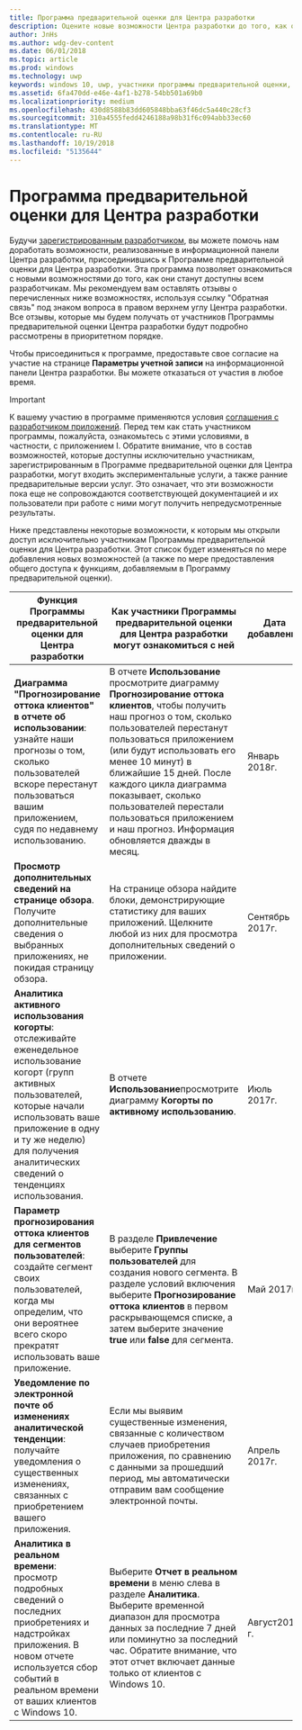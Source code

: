 ```yaml
---
title: Программа предварительной оценки для Центра разработки
description: Оцените новые возможности Центра разработки до того, как они станут доступны всем разработчикам, и сообщите нам свое мнение.
author: JnHs
ms.author: wdg-dev-content
ms.date: 06/01/2018
ms.topic: article
ms.prod: windows
ms.technology: uwp
keywords: windows 10, uwp, участники программы предварительной оценки, участники программы предварительной оценки для центра разработки, функции предварительной версии
ms.assetid: 6fa470dd-e46e-4af1-b278-54bb501a69b0
ms.localizationpriority: medium
ms.openlocfilehash: 430d8588b83dd605848bba63f46dc5a440c28cf3
ms.sourcegitcommit: 310a4555fedd4246188a98b31f6c094abb33ec60
ms.translationtype: MT
ms.contentlocale: ru-RU
ms.lasthandoff: 10/19/2018
ms.locfileid: "5135644"
---
```

# <a name="dev-center-insider-program"></a>Программа предварительной оценки для Центра разработки

Будучи [зарегистрированным разработчиком](http://go.microsoft.com/fwlink/?LinkID=615100), вы можете помочь нам доработать возможности, реализованные в информационной панели Центра разработки, присоединившись к Программе предварительной оценки для Центра разработки. Эта программа позволяет ознакомиться с новыми возможностями до того, как они станут доступны всем разработчикам. Мы рекомендуем вам оставлять отзывы о перечисленных ниже возможностях, используя ссылку "Обратная связь" под знаком вопроса в правом верхнем углу Центра разработки. Все отзывы, которые мы будем получать от участников Программы предварительной оценки Центра разработки будут подробно рассмотрены в приоритетном порядке.

Чтобы присоединиться к программе, предоставьте свое согласие на участие на странице **Параметры учетной записи** на информационной панели Центра разработки. Вы можете отказаться от участия в любое время.

> [!IMPORTANT]
> К вашему участию в программе применяются условия [соглашения с разработчиком приложений](https://docs.microsoft.com/legal/windows/agreements/app-developer-agreement). Перед тем как стать участником программы, пожалуйста, ознакомьтесь с этими условиями, в частности, с приложением I. Обратите внимание, что в состав возможностей, которые доступны исключительно участникам, зарегистрированным в Программе предварительной оценки для Центра разработки, могут входить экспериментальные услуги, а также ранние предварительные версии услуг. Это означает, что эти возможности пока еще не сопровождаются соответствующей документацией и их пользователи при работе с ними могут получить непредусмотренные результаты.

Ниже представлены некоторые возможности, к которым мы открыли доступ исключительно участникам Программы предварительной оценки для Центра разработки. Этот список будет изменяться по мере добавления новых возможностей (а также по мере предоставления общего доступа к функциям, добавляемым в Программу предварительной оценки).

| Функция Программы предварительной оценки для Центра разработки   | Как участники Программы предварительной оценки для Центра разработки могут ознакомиться с ней | Дата добавления |
|--------------------------------------|------------------------------------|------------|
|**Диаграмма "Прогнозирование оттока клиентов" в отчете об использовании**: узнайте наши прогнозы о том, сколько пользователей вскоре перестанут пользоваться вашим приложением, судя по недавнему использованию. | В отчете **Использование** просмотрите диаграмму **Прогнозирование оттока клиентов**, чтобы получить наш прогноз о том, сколько пользователей перестанут пользоваться приложением (или будут использовать его менее 10 минут) в ближайшие 15 дней. После каждого цикла диаграмма показывает, сколько пользователей перестали пользоваться приложением и наш прогноз. Информация обновляется дважды в месяц.  | Январь 2018г. |
|**Просмотр дополнительных сведений на странице обзора**. Получите дополнительные сведения о выбранных приложениях, не покидая страницу обзора. | На странице обзора найдите блоки, демонстрирующие статистику для ваших приложений. Щелкните любой из них для просмотра дополнительных сведений о приложении. | Сентябрь 2017г. |
|**Аналитика активного использования когорты**: отслеживайте еженедельное использование когорт (групп активных пользователей, которые начали использовать ваше приложение в одну и ту же неделю) для получения аналитических сведений о тенденциях использования.  | В отчете **Использование**просмотрите диаграмму **Когорты по активному использованию**.  |Июль 2017г.|
|**Параметр прогнозирования оттока клиентов для сегментов пользователей**: создайте сегмент своих пользователей, когда мы определим, что они вероятнее всего скоро прекратят использовать ваше приложение.  | В разделе **Привлечение** выберите **Группы пользователей** для создания нового сегмента. В разделе условий включения выберите **Прогнозирование оттока клиентов** в первом раскрывающемся списке, а затем выберите значение **true** или **false** для сегмента. |Май 2017г.|
|**Уведомление по электронной почте об изменениях аналитической тенденции**: получайте уведомления о существенных изменениях, связанных с приобретением вашего приложения. | Если мы выявим существенные изменения, связанные с количеством случаев приобретения приложения, по сравнению с данными за прошедший период, мы автоматически отправим вам сообщение электронной почты. |Апрель 2017г.|
|**Аналитика в реальном времени**: просмотр подробных сведений о последних приобретениях и надстройках приложения. В новом отчете используется сбор событий в реальном времени от ваших клиентов с Windows 10. | Выберите **Отчет в реальном времени** в меню слева в разделе **Аналитика**. Выберите временной диапазон для просмотра данных за последние 7 дней или поминутно за последний час. Обратите внимание, что этот отчет включает данные только от клиентов с Windows 10.  |Август2016 г.|
